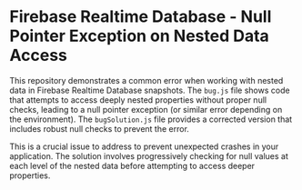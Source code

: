 # Firebase Realtime Database - Null Pointer Exception on Nested Data Access

This repository demonstrates a common error when working with nested data in Firebase Realtime Database snapshots.  The `bug.js` file shows code that attempts to access deeply nested properties without proper null checks, leading to a null pointer exception (or similar error depending on the environment). The `bugSolution.js` file provides a corrected version that includes robust null checks to prevent the error.

This is a crucial issue to address to prevent unexpected crashes in your application.  The solution involves progressively checking for null values at each level of the nested data before attempting to access deeper properties.
